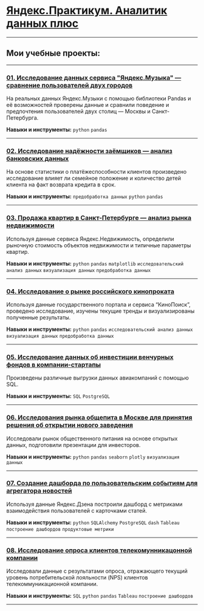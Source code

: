 # [**Яндекс.Практикум. Аналитик данных плюс**](https://practicum.yandex.ru/profile/data-analyst-plus/)
---
## **Мои учебные проекты:**
---
### **[01. Исследование данных сервиса "Яндекс.Музыка" — сравнение пользователей двух городов](https://github.com/DMiheev-DAplus/educational-project/blob/main/01%20%D0%98%D1%81%D1%81%D0%BB%D0%B5%D0%B4%D0%BE%D0%B2%D0%B0%D0%BD%D0%B8%D0%B5%20%D0%B4%D0%B0%D0%BD%D0%BD%D1%8B%D1%85%20%D1%81%D0%B5%D1%80%D0%B2%D0%B8%D1%81%D0%B0%20%D0%AF%D0%BD%D0%B4%D0%B5%D0%BA%D1%81-%D0%9C%D1%83%D0%B7%D1%8B%D0%BA%D0%B0.ipynb)**
На реальных данных Яндекс.Музыки c помощью библиотеки Pandas и её возможностей проверены данные и сравнили поведение и предпочтения пользователей двух столиц — Москвы и Санкт-Петербурга.

**Навыки и инструменты:** `python` `pandas`

---
### **[02. Исследование надёжности заёмщиков — анализ банковских данных](https://github.com/DMiheev-DAplus/educational-project/blob/main/02%20%D0%98%D1%81%D1%81%D0%BB%D0%B5%D0%B4%D0%BE%D0%B2%D0%B0%D0%BD%D0%B8%D0%B5%20%D0%BD%D0%B0%D0%B4%D1%91%D0%B6%D0%BD%D0%BE%D1%81%D1%82%D0%B8%20%D0%B7%D0%B0%D1%91%D0%BC%D1%89%D0%B8%D0%BA%D0%BE%D0%B2.ipynb)**
На основе статистики о платёжеспособности клиентов произведено исследование влияет ли семейное положение и количество детей клиента на факт возврата кредита в срок.

**Навыки и инструменты:** `предобработка данных` `python` `pandas`

---

### **[03. Продажа квартир в Санкт-Петербурге — анализ рынка недвижимости](https://github.com/DMiheev-DAplus/educational-project/blob/main/03%20%D0%9F%D1%80%D0%BE%D0%B4%D0%B0%D0%B6%D0%B0%20%D0%BA%D0%B2%D0%B0%D1%80%D1%82%D0%B8%D1%80%20%D0%B2%20%D0%A1%D0%B0%D0%BD%D0%BA%D1%82-%D0%9F%D0%B5%D1%82%D0%B5%D1%80%D0%B1%D1%83%D1%80%D0%B3%D0%B5.ipynb)**
Используя данные сервиса Яндекс.Недвижимость, определили рыночную стоимость объектов недвижимости и типичные параметры квартир.

**Навыки и инструменты:** `python` `pandas` `matplotlib` `исследовательский анализ данных` `визуализация данных` `предобработка данных`

---

### **[04. Исследование о рынке российского кинопроката](https://github.com/DMiheev-DAplus/educational-project/blob/main/04%20%D0%98%D1%81%D1%81%D0%BB%D0%B5%D0%B4%D0%BE%D0%B2%D0%B0%D0%BD%D0%B8%D0%B5%20%D0%BE%20%D1%80%D1%8B%D0%BD%D0%BA%D0%B5%20%D1%80%D0%BE%D1%81%D1%81%D0%B8%D0%B9%D1%81%D0%BA%D0%BE%D0%B3%D0%BE%20%D0%BA%D0%B8%D0%BD%D0%BE%D0%BF%D1%80%D0%BE%D0%BA%D0%B0%D1%82%D0%B0.ipynb)**
Используя данные государственного портала и сервиса “КиноПоиск”, проведено исследование, изучены текущие тренды и визуализированы полученные результаты.

**Навыки и инструменты:** `python` `pandas` `исследовательский анализ данных` `визуализация данных` `предобработка данных`

---

### **[05. Исследование данных об инвестиции венчурных фондов в компании-стартапы](ххххх)**
Произведены различные выгрузки данных авиакомпаний с помощью SQL.

**Навыки и инструменты:** `SQL` `PostgreSQL`

---
### **[06. Исследования рынка общепита в Москве для принятия решения об открытии нового заведения](https://github.com/DMiheev-DAplus/educational-project/blob/main/06%20%D0%98%D1%81%D1%81%D0%BB%D0%B5%D0%B4%D0%BE%D0%B2%D0%B0%D0%BD%D0%B8%D1%8F%20%D1%80%D1%8B%D0%BD%D0%BA%D0%B0%20%D0%BE%D0%B1%D1%89%D0%B5%D0%BF%D0%B8%D1%82%D0%B0%20%D0%B2%20%D0%9C%D0%BE%D1%81%D0%BA%D0%B2%D0%B5.ipynb)**
Исследовали рынок общественного питания на основе открытых данных, подготовили презентации для инвесторов.

**Навыки и инструменты:** `python` `pandas` `seaborn` `plotly` `визуализация данных`

---
### **[07. Создание дашборда по пользовательским событиям для агрегатора новостей](https://public.tableau.com/app/profile/.76353840/viz/Dashboard_16484564145670/Dashboard?publish=yes)**
Используя данные Яндекс.Дзена построили дашборд с метриками взаимодействия пользователей с карточками статей.

**Навыки и инструменты:** `python` `SQLAlchemy` `PostgreSQL` `dash` `Tableau` `построение дашбордов` `продуктовые метрики`

---
### **[08. Исследование опроса клиентов телекомунникацонной компании](https://public.tableau.com/app/profile/.76353840/viz/SvodniyTwo/Dashboard1?publish=yes)**
Исследовали данные с результатами опроса, отражающего текущий уровень потребительской лояльности (NPS) клиентов телекоммуникационной компании.

**Навыки и инструменты:** `SQL` `python` `pandas` `Tableau` `построение дашбордов`

---
